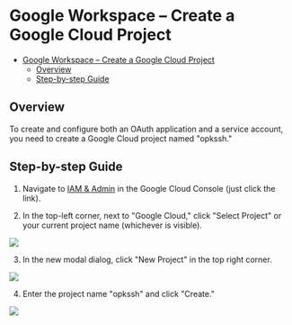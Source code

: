 # Google Workspace – Create a Google Cloud Project

- [Google Workspace – Create a Google Cloud Project](#google-workspace--create-a-google-cloud-project)
  - [Overview](#overview)
  - [Step-by-step Guide](#step-by-step-guide)

## Overview

To create and configure both an OAuth application and a service account, you need to create a Google Cloud project named "opkssh."

## Step-by-step Guide

1. Navigate to [IAM & Admin](https://console.cloud.google.com/iam-admin/iam) in the Google Cloud Console (just click the link).

2. In the top-left corner, next to "Google Cloud," click "Select Project" or your current project name (whichever is visible).

  ![](./02-select-project.png)

3. In the new modal dialog, click "New Project" in the top right corner.

  ![](./03-find-new-project-button.png)

4. Enter the project name "opkssh" and click "Create."

  ![](./04-put-name-and-create-project.png)
